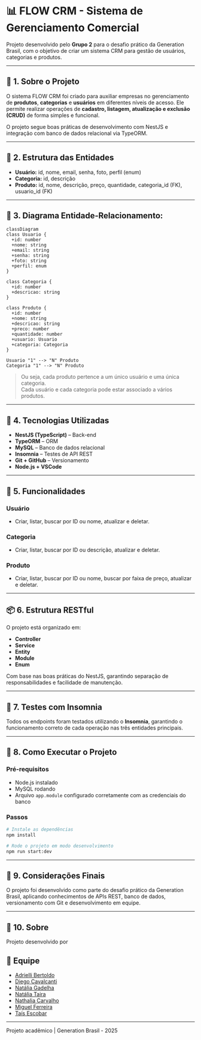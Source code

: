 # 📊 FLOW CRM - Sistema de Gerenciamento Comercial

Projeto desenvolvido pelo **Grupo 2** para o desafio prático da Generation Brasil, com o objetivo de criar um sistema CRM para gestão de usuários, categorias e produtos.

---

## 🧾 1. Sobre o Projeto

O sistema FLOW CRM foi criado para auxiliar empresas no gerenciamento de **produtos**, **categorias** e **usuários** em diferentes níveis de acesso. Ele permite realizar operações de **cadastro, listagem, atualização e exclusão (CRUD)** de forma simples e funcional.

O projeto segue boas práticas de desenvolvimento com NestJS e integração com banco de dados relacional via TypeORM.

---

## 🧱 2. Estrutura das Entidades

- **Usuário:** id, nome, email, senha, foto, perfil (enum)
- **Categoria:** id, descrição
- **Produto:** id, nome, descrição, preço, quantidade, categoria_id (FK), usuario_id (FK)

---

## 🔗 3. Diagrama Entidade-Relacionamento:

```mermaid
classDiagram
class Usuario {
  +id: number
  +nome: string
  +email: string
  +senha: string
  +foto: string
  +perfil: enum
}

class Categoria {
  +id: number
  +descricao: string
}

class Produto {
  +id: number
  +nome: string
  +descricao: string
  +preco: number
  +quantidade: number
  +usuario: Usuario
  +categoria: Categoria
}

Usuario "1" --> "N" Produto
Categoria "1" --> "N" Produto
```

> Ou seja, cada produto pertence a um único usuário e uma única categoria.  
> Cada usuário e cada categoria pode estar associado a vários produtos.

---

## 🧰 4. Tecnologias Utilizadas

- **NestJS (TypeScript)** – Back-end
- **TypeORM** – ORM
- **MySQL** – Banco de dados relacional
- **Insomnia** – Testes de API REST
- **Git + GitHub** – Versionamento
- **Node.js + VSCode**

---

## 🔁 5. Funcionalidades

### Usuário
- Criar, listar, buscar por ID ou nome, atualizar e deletar.

### Categoria
- Criar, listar, buscar por ID ou descrição, atualizar e deletar.

### Produto
- Criar, listar, buscar por ID ou nome, buscar por faixa de preço, atualizar e deletar.

---

## 📦 6. Estrutura RESTful

O projeto está organizado em:
- **Controller**
- **Service**
- **Entity**
- **Module**
- **Enum**

Com base nas boas práticas do NestJS, garantindo separação de responsabilidades e facilidade de manutenção.

---

## 🧪 7. Testes com Insomnia

Todos os endpoints foram testados utilizando o **Insomnia**, garantindo o funcionamento correto de cada operação nas três entidades principais.

---

## 🚀 8. Como Executar o Projeto

### Pré-requisitos
- Node.js instalado
- MySQL rodando
- Arquivo `app.module` configurado corretamente com as credenciais do banco

### Passos

```bash
# Instale as dependências
npm install

# Rode o projeto em modo desenvolvimento
npm run start:dev
```

---

## 📄 9. Considerações Finais

O projeto foi desenvolvido como parte do desafio prático da Generation Brasil, aplicando conhecimentos de APIs REST, banco de dados, versionamento com Git e desenvolvimento em equipe.

---

## 👤 10. Sobre

Projeto desenvolvido por  

## 👥 Equipe

- [Adrielli Bertoldo](https://github.com/Adrielli-Bertoldo)
- [Diego Cavalcanti](https://github.com/diegocavalcanti-dev)
- [Natália Gadelha](https://github.com/NataliaGadelha)
- [Natália Taira](https://github.com/nataliataira)
- [Nathalia Carvalho](https://github.com/naahcarvalho)
- [Miguel Ferreira](https://github.com/devvMiguel)
- [Taís Escobar](https://github.com/taismichely)

---
Projeto acadêmico | Generation Brasil - 2025
